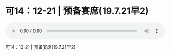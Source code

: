 # 可14：12-21 | 预备宴席(19.7.21早2) 

<audio style="width: 100%;" preload="false" controls controlslist="nodownload"><source src="//cdn.simai.ml/audio/mp3/old/27593.mp3" type="audio/mpeg">Your browser does not support the audio element.</audio>


<p>可14：12-21 | 预备宴席(19.7.21早2)&nbsp;</p>